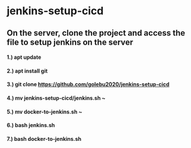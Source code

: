 # jenkins-setup-cicd
## On the server, clone the project and access the file to setup jenkins on the server
#### 1.) apt update
#### 2.) apt install git 
#### 3.) git clone https://github.com/golebu2020/jenkins-setup-cicd 
#### 4.) mv jenkins-setup-cicd/jenkins.sh ~
#### 5.) mv docker-to-jenkins.sh ~
#### 6.) bash jenkins.sh
#### 7.) bash docker-to-jenkins.sh
